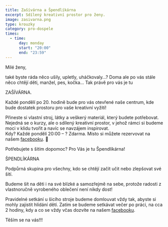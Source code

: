 ```yaml
---
title: Zašívárna a Špendlíkárna
excerpt: Sdílený kreativní prostor pro ženy.
image: zasivarna.png
type: krouzky
category: pro-dospele
times:
  - time:
      day: monday
      start: "20:00"
      end: "23:59"
---
```


Milé ženy,

také byste ráda něco ušily, upletly, uháčkovaly…? Doma ale po vás stále něco chtějí děti, manžel, pes, kočka… Tak právě pro vás je tu

ZAŠÍVÁRNA.

Každé pondělí po 20. hodině bude pro vás otevřené naše centrum, kde bude dostatek prostoru pro vaše kreativní vyžití!

Přineste si vlastní stroj, látky a veškerý materiál, který budete potřebovat.\
Nejedná se o kurzy, ale o sdílený kreativní prostor, v jehož rámci si budeme moci v klidu tvořit a navíc se navzájem inspirovat.\
Kdy? Každé pondělí 20:00 – ? Zdarma. Místo si můžete rezervovat na našem [facebooku](https://www.facebook.com/events/233708380858456/). 🙂

Potřebujete s šitím dopomoc? Pro Vás je tu Špendlíkárna!

ŠPENDLÍKÁRNA

Podpůrná skupina pro všechny, kdo se chtějí začít učit nebo zlepšovat své šití.

Budeme šít na děti i na své blízké a samozřejmě na sebe, protože radosti z vlastnoručně vyrobeného oblečení není nikdy dost!

Pravidelné setkání u šicího stroje budeme domlouvat vždy tak, abyste si mohly zajistit hlídání dětí. Zatím se budeme setkávat večer po práci, na cca 2 hodiny, kdy a co se vždy včas dozvíte na našem [facebooku](https://www.facebook.com/groups/442639723158529/).

Těším se na vás!!!
